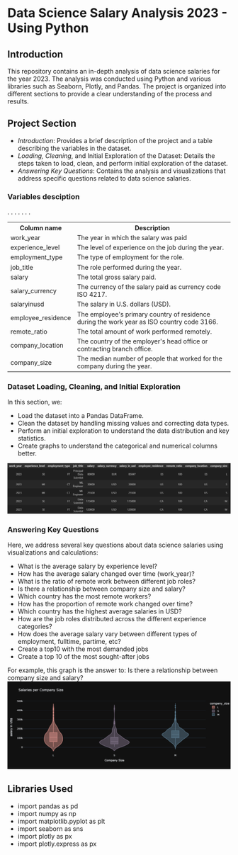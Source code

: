 # Data Science Salary Analysis 2023 - Using Python

## Introduction
This repository contains an in-depth analysis of data science salaries for the year 2023. The analysis was conducted using Python and various libraries such as Seaborn, Plotly, and Pandas. The project is organized into different sections to provide a clear understanding of the process and results.

## Project Section
- *Introduction*: Provides a brief description of the project and a table describing the variables in the dataset.
- *Loading, Cleaning*, and Initial Exploration of the Dataset: Details the steps taken to load, clean, and perform initial exploration of the dataset.
- *Answering Key Questions*: Contains the analysis and visualizations that address specific questions related to data science salaries.

### Variables desciption
<table>
  <tr>
    <th>Column name</th>
    <th>Description</th>
  </tr>
  <tr>
    <td>work_year</td>.
    <td>The year in which the salary was paid</td>.
  </tr>
  <tr>
    <td>experience_level</td>
    <td>The level of experience on the job during the year.</td> </td>
  </tr>
  <tr>
    <td>employment_type</td>.
    <td>The type of employment for the role.
  </tr>
  <tr>
    <td>job_title</td>
    <td>The role performed during the year.
  </tr>
  <tr>
    <td>salary</td>
    <td>The total gross salary paid.</td> 
  </tr>
  <tr>
    <td>salary_currency</td>.
    <td>The currency of the salary paid as currency code ISO 4217.</td>
  </tr>
  <tr>
    <td>salaryinusd</td>
    <td>The salary in U.S. dollars (USD).</td>
  </tr>
  <tr>
    <td>employee_residence</td>.
    <td>The employee's primary country of residence during the work year as ISO country code 3166.</td>
  </tr>
  <tr>
    <td>remote_ratio</td>.
    <td>The total amount of work performed remotely.</td>
  </tr>
  <tr>
    <td>company_location</td>.
    <td>The country of the employer's head office or contracting branch office.</td>
  </tr>
  <tr>
    <td>company_size</td>
    <td>The median number of people that worked for the company during the year.</td>
  </tr>
</table>

### Dataset Loading, Cleaning, and Initial Exploration
In this section, we:
- Load the dataset into a Pandas DataFrame.
- Clean the dataset by handling missing values and correcting data types.
- Perform an initial exploration to understand the data distribution and key statistics.
- Create graphs to understand the categorical and numerical columns better.

![alt text](image-1.png)

### Answering Key Questions
Here, we address several key questions about data science salaries using visualizations and calculations:
- What is the average salary by experience level?
- How has the average salary changed over time (work_year)?
- What is the ratio of remote work between different job roles?
- Is there a relationship between company size and salary?
- Which country has the most remote workers?
- How has the proportion of remote work changed over time?
- Which country has the highest average salaries in USD?
- How are the job roles distributed across the different experience categories?
- How does the average salary vary between different types of employment, fulltime, partime, etc?
- Create a top10 with the most demanded jobs
- Create a top 10 of the most sought-after jobs

For example, this graph is the answer to: Is there a relationship between company size and salary?
![alt text](image.png)

## Libraries Used
- import pandas as pd
- import numpy as np
- import matplotlib.pyplot as plt
- import seaborn as sns
- import plotly as px
- import plotly.express as px
